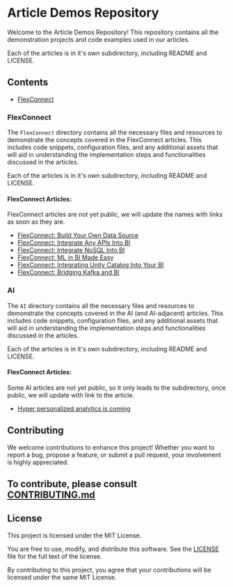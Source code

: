 # Article Demos Repository

Welcome to the Article Demos Repository! This repository contains all the demonstration projects and code examples used in our articles. 

Each of the articles is in it's own subdirectory, including README and LICENSE.

## Contents

-  [FlexConnect](flexconnect)

### FlexConnect

The `FlexConnect` directory contains all the necessary files and resources to demonstrate the concepts covered in the FlexConnect articles. This includes code snippets, configuration files, and any additional assets that will aid in understanding the implementation steps and functionalities discussed in the articles.

Each of the articles is in it's own subdirectory, including README and LICENSE.

#### FlexConnect Articles:

FlexConnect articles are not yet public, we will update the names with links as soon as they are.

- [FlexConnect: Build Your Own Data Source](https://medium.com/gooddata-developers/flexconnect-build-your-own-data-source-f4f0c8816bea)
- [FlexConnect: Integrate Any APIs Into BI](https://medium.com/gooddata-developers/flexconnect-integrate-any-apis-into-bi-b0b9b1e7a230)
- [FlexConnect: Integrate NoSQL Into BI](https://medium.com/gooddata-developers/flexconnect-integrate-nosql-to-bi-cfe50a5d25ff)
- [FlexConnect: ML in BI Made Easy](https://medium.com/gooddata-developers/flexconnect-ml-in-bi-made-easy-b0067f9b2317)
- [FlexConnect: Integrating Unity Catalog Into Your BI](https://medium.com/gooddata-developers/flexconnect-integrating-unity-catalog-into-your-bi-df0d932a2c4e)
- [FlexConnect: Bridging Kafka and BI](https://medium.com/gooddata-developers/flexconnect-bridging-kafka-and-bi-10729dfc6384)

### AI

The `AI` directory contains all the necessary files and resources to demonstrate the concepts covered in the AI (and AI-adjacent) articles. This includes code snippets, configuration files, and any additional assets that will aid in understanding the implementation steps and functionalities discussed in the articles.

Each of the articles is in it's own subdirectory, including README and LICENSE.

#### FlexConnect Articles:

Some AI articles are not yet public, so it only leads to the subdirectory, once public, we will update with link to the article.

- [Hyper personalized analytics is coming](./AI/personalized_analytics/)

## Contributing

We welcome contributions to enhance this project! Whether you want to report a bug, propose a feature, or submit a pull request, your involvement is highly appreciated.

To contribute, please consult [CONTRIBUTING.md](CONTRIBUTING.md)
---

## License

This project is licensed under the MIT License.

You are free to use, modify, and distribute this software. See the [LICENSE](LICENSE.txt) file for the full text of the license.

By contributing to this project, you agree that your contributions will be licensed under the same MIT License.

